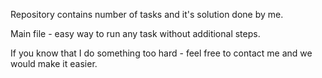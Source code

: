 Repository contains number of tasks and 
it's solution done by me.

Main file - easy way to run any task without additional steps.

If you know that I do something too hard -
feel free to contact me and we would make it easier.